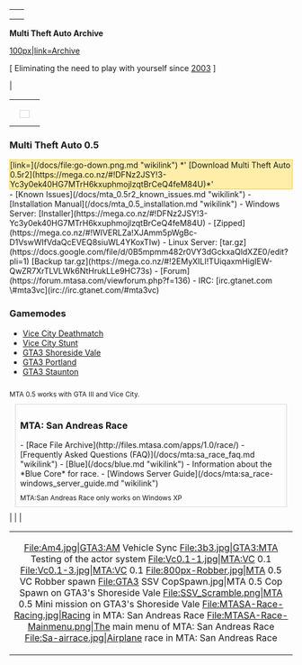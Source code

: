 |                                                                                                                               |
|-------------------------------------------------------------------------------------------------------------------------------|
| <div style="/*border: 1px solid #D8D8D8;*/ padding: 5px; height: 100%; text-align:center;">                                   
 **Multi Theft Auto Archive**                                                                                                   
                                                                                                                                
 [100px|link=Archive](/docs/file:mtalogo_8ball.png.md "wikilink")                                                                    
                                                                                                                                
 \[ Eliminating the need to play with yourself since [2003](/docs/version_history#list_of_.28released.29_versions.md "wikilink") \]  
                                                                                                                                
 </div>                                                                                                                         |

|                                                                                                                                                                                                                           |
|---------------------------------------------------------------------------------------------------------------------------------------------------------------------------------------------------------------------------|
|                                                                                                                                                                                                                           |
| <div style="border: 1px solid #D8D8D8; padding:4px 8px 8px 8px; margin:10px;">                                                                                                                                            
 <h3>                                                                                                                                                                                                                       
 Multi Theft Auto 0.5                                                                                                                                                                                                       
                                                                                                                                                                                                                            
 </h3>                                                                                                                                                                                                                      
 <div style="background: #FFEEAA; border: 1px solid #FFCD19;">                                                                                                                                                              
 [link=<http://hosting.jworld137.com/files/mta05r2_full_installer.exe>](/docs/file:go-down.png.md "wikilink") *' [Download Multi Theft Auto 0.5r2](https://mega.co.nz/#!DFNz2JSY!3-Yc3y0ek40HG7MTrH6kxuphmojlzqtBrCeQ4feM84U)*'  
                                                                                                                                                                                                                            
 </div>                                                                                                                                                                                                                     
 -   [Known Issues](/docs/mta_0.5r2_known_issues.md "wikilink")                                                                                                                                                                  
 -   [Installation Manual](/docs/mta_0.5_installation.md "wikilink")                                                                                                                                                             
 -   Windows Server: [Installer](https://mega.co.nz/#!DFNz2JSY!3-Yc3y0ek40HG7MTrH6kxuphmojlzqtBrCeQ4feM84U) - [Zipped](https://mega.co.nz/#!WIVERLZa!XJAmm5pWgBc-D1VswWIfVdaQcEVEQ8siuWL4YKoxTIw)                           
 -   Linux Server: [tar.gz](https://docs.google.com/file/d/0B5mpmm482r0VY3dGckxaQldXZE0/edit?pli=1) [Backup tar.gz](https://mega.co.nz/#!2EMyXILI!TUiqaxmHigIEW-QwZR7XrTLVLWk6NtHrukLLe9HC73s)                              
 -   [Forum](https://forum.mtasa.com/viewforum.php?f=136)                                                                                                                                                                   
 -   IRC: [irc.gtanet.com \#mta3vc](irc://irc.gtanet.com/#mta3vc)                                                                                                                                                           
                                                                                                                                                                                                                            
 ### Gamemodes                                                                                                                                                                                                              
                                                                                                                                                                                                                            
 -   [Vice City Deathmatch](/docs/mta:vc_deathmatch_gamemode.md "wikilink")                                                                                                                                                      
 -   [Vice City Stunt](/docs/mta:vc_stunt_gamemode.md "wikilink")                                                                                                                                                                
 -   [GTA3 Shoreside Vale](/docs/gta3_ssv.md "wikilink")                                                                                                                                                                         
 -   [GTA3 Portland](/docs/gta3_portland.md "wikilink")                                                                                                                                                                          
 -   [GTA3 Staunton](/docs/gta3_staunton.md "wikilink")                                                                                                                                                                          
                                                                                                                                                                                                                            
 <div style="font-size: 85%; padding-top: 10px;">                                                                                                                                                                           
 MTA 0.5 works with GTA III and Vice City.                                                                                                                                                                                  
                                                                                                                                                                                                                            
 </div>                                                                                                                                                                                                                     
 </div>                                                                                                                                                                                                                     
 <div style="border: 1px solid #D8D8D8; padding:4px 8px 8px 8px; margin:10px;">                                                                                                                                             
 <h3>                                                                                                                                                                                                                       
 MTA: San Andreas Race                                                                                                                                                                                                      
                                                                                                                                                                                                                            
 </h3>                                                                                                                                                                                                                      
 -   [Race File Archive](http://files.mtasa.com/apps/1.0/race/)                                                                                                                                                             
 -   [Frequently Asked Questions (FAQ)](/docs/mta:sa_race_faq.md "wikilink")                                                                                                                                                     
 -   [Blue](/docs/blue.md "wikilink") - Information about the *Blue Core* for race.                                                                                                                                              
 -   [Windows Server Guide](/docs/mta:sa_race-windows_server_guide.md "wikilink")                                                                                                                                                
                                                                                                                                                                                                                            
 <div style="font-size: 85%; padding-top: 10px;">                                                                                                                                                                           
 MTA:San Andreas Race only works on Windows XP                                                                                                                                                                              
                                                                                                                                                                                                                            
 </div>                                                                                                                                                                                                                     
 </div>                                                                                                                                                                                                                     |
|                                                                                                                                                                                                                           |

<table>
<tbody>
<tr class="odd">
<td><div align="center">
<p><a href="File:Am4.jpg%7CGTA3:AM" class="uri">File:Am4.jpg|GTA3:AM</a> Vehicle Sync <a href="File:3b3.jpg%7CGTA3:MTA" class="uri">File:3b3.jpg|GTA3:MTA</a><br />
Testing of the actor system <a href="File:Vc0.1-1.jpg%7CMTA:VC" class="uri">File:Vc0.1-1.jpg|MTA:VC</a> 0.1 <a href="File:Vc0.1-3.jpg%7CMTA:VC" class="uri">File:Vc0.1-3.jpg|MTA:VC</a> 0.1 <a href="File:800px-Robber.jpg%7CMTA" class="uri">File:800px-Robber.jpg|MTA</a> 0.5 VC Robber spawn <a href="File:GTA3" class="uri">File:GTA3</a> SSV CopSpawn.jpg|MTA 0.5 Cop Spawn on GTA3's Shoreside Vale <a href="File:SSV_Scramble.png%7CMTA" class="uri">File:SSV_Scramble.png|MTA</a> 0.5 Mini mission on GTA3's Shoreside Vale <a href="File:MTASA-Race-Racing.jpg%7CRacing" class="uri">File:MTASA-Race-Racing.jpg|Racing</a> in MTA: San Andreas Race <a href="File:MTASA-Race-Mainmenu.png%7CThe" class="uri">File:MTASA-Race-Mainmenu.png|The</a> main menu of MTA: San Andreas Race <a href="File:Sa-airrace.jpg%7CAirplane" class="uri">File:Sa-airrace.jpg|Airplane</a> race in MTA: San Andreas Race</p>
</div></td>
</tr>
</tbody>
</table>
